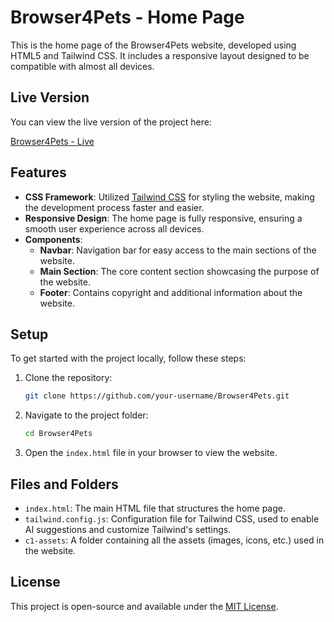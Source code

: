 # Browser4Pets - Home Page

This is the home page of the Browser4Pets website, developed using HTML5 and Tailwind CSS. It includes a responsive layout designed to be compatible with almost all devices.

## Live Version

You can view the live version of the project here:

[Browser4Pets - Live](https://noyonhassan586.github.io/Programming-Hero-Assignment-3/)

## Features

- **CSS Framework**: Utilized [Tailwind CSS](https://tailwindcss.com/) for styling the website, making the development process faster and easier.
- **Responsive Design**: The home page is fully responsive, ensuring a smooth user experience across all devices.
- **Components**:
  - **Navbar**: Navigation bar for easy access to the main sections of the website.
  - **Main Section**: The core content section showcasing the purpose of the website.
  - **Footer**: Contains copyright and additional information about the website.

## Setup

To get started with the project locally, follow these steps:

1. Clone the repository:
    ```bash
    git clone https://github.com/your-username/Browser4Pets.git
    ```

2. Navigate to the project folder:
    ```bash
    cd Browser4Pets
    ```

3. Open the `index.html` file in your browser to view the website.

## Files and Folders

- `index.html`: The main HTML file that structures the home page.
- `tailwind.config.js`: Configuration file for Tailwind CSS, used to enable AI suggestions and customize Tailwind's settings.
- `c1-assets`: A folder containing all the assets (images, icons, etc.) used in the website.

## License

This project is open-source and available under the [MIT License](LICENSE).
